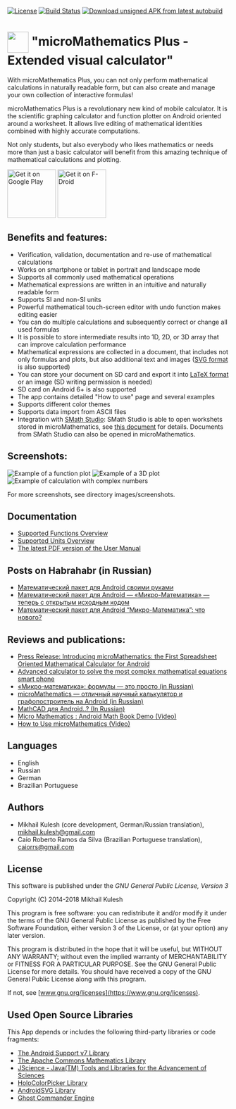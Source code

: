 [![License](https://img.shields.io/badge/license-GNU_GPLv3-orange.svg)](https://github.com/mkulesh/microMathematics/blob/master/LICENSE) [![Build Status](https://travis-ci.org/mkulesh/microMathematics.svg?branch=master)](https://travis-ci.org/mkulesh/microMathematics) [![Download unsigned APK from latest autobuild](https://img.shields.io/badge/APK-autobuild-blue.svg)](https://github.com/mkulesh/microMathematics/raw/autobuild/autobuild/microMathematics-v2.17.0.apk)

# <img src="https://github.com/mkulesh/microMathematics/blob/master/images/icon.png" align="center" height="48" width="48"> "microMathematics Plus - Extended visual calculator"

With microMathematics Plus, you can not only perform mathematical calculations in naturally readable form, but can also create and manage your own collection of interactive formulas!

microMathematics Plus is a revolutionary new kind of mobile calculator. It is the scientific graphing calculator and function plotter on Android oriented around a worksheet. It allows live editing of mathematical identities combined with highly accurate computations.

Not only students, but also everybody who likes mathematics or needs more than just a basic calculator will benefit from this amazing technique of mathematical calculations and plotting.

[<img src="https://play.google.com/intl/en_us/badges/images/generic/en_badge_web_generic.png"
      alt="Get it on Google Play" height="110">](https://play.google.com/store/apps/details?id=com.mkulesh.micromath.plus)
[<img src="https://gitlab.com/fdroid/artwork/raw/master/badge/get-it-on.png"
      alt="Get it on F-Droid" height="110">](https://f-droid.org/packages/com.mkulesh.micromath.plus)

## Benefits and features:

* Verification, validation, documentation and re-use of mathematical calculations
* Works on smartphone or tablet in portrait and landscape mode
* Supports all commonly used mathematical operations
* Mathematical expressions are written in an intuitive and naturally readable form
* Supports SI and non-SI units
* Powerful mathematical touch-screen editor with undo function makes editing easier
* You can do multiple calculations and subsequently correct or change all used formulas
* It is possible to store intermediate results into 1D, 2D, or 3D array that can improve calculation performance
* Mathematical expressions are collected in a document, that includes not only formulas and plots, but also additional text and images ([SVG format](https://en.wikipedia.org/wiki/Scalable_Vector_Graphics) is also supported)
* You can store your document on SD card and export it into [LaTeX format](https://www.latex-project.org/) or an image (SD writing permission is needed)
* SD card on Android 6+ is also supported
* The app contains detailed "How to use" page and several examples
* Supports different color themes
* Supports data import from ASCII files
* Integration with [SMath Studio](https://en.smath.info): SMath Studio is able to open workshets stored in microMathematics, see [this document](https://github.com/mkulesh/microMathematics/wiki/Integration-with-SMath-Studio) for details. Documents from SMath Studio can also be opened in microMathematics.

## Screenshots:

![Example of a function plot](https://github.com/mkulesh/microMathematics/blob/master/images/screenshots/rayleigh_wave.png)
![Example of a 3D plot](https://github.com/mkulesh/microMathematics/blob/master/images/screenshots/valentine.png)
![Example of calculation with complex numbers](https://github.com/mkulesh/microMathematics/blob/master/images/screenshots/fourie_transform.png)

For more screenshots, see directory images/screenshots.

## Documentation
* [Supported Functions Overview](http://htmlpreview.github.io/?https://github.com/mkulesh/microMathematics/blob/master/doc/html/functions_overview.html)
* [Supported Units Overview](http://htmlpreview.github.io/?https://github.com/mkulesh/microMathematics/blob/master/doc/html/units_overview.html)
* [The latest PDF version of the User Manual](https://docs.google.com/viewer?url=https://github.com/mkulesh/microMathematics/raw/supplement/doc/microMathematics-v2.17.0.pdf)

## Posts on Habrahabr (in Russian)

* [Математический пакет для Android своими руками](https://habrahabr.ru/post/250727/)
* [Математический пакет для Android — «Микро-Математика» — теперь с открытым исходным кодом](https://habrahabr.ru/post/334670/)
* [Математический пакет для Android “Микро-Математика”: что нового?](https://habrahabr.ru/post/350286/)

## Reviews and publications:

* [Press Release: Introducing microMathematics: the First Spreadsheet Oriented Mathematical Calculator for Android](http://www.androidappsreview.com/2014/09/29/micro-mathematics-press-release/)
* [Advanced calculator to solve the most complex mathematical equations smart phone](http://mn1professional.blogspot.de/2015/12/advanced-calculator-to-solve-most.html)
* [«Микро-математика»: формулы — это просто (in Russian)](http://4pda.ru/2015/09/01/241701/)
* [microMathematics — отличный научный калькулятор и графопостроитель на Android (in Russian)](https://lifehacker.ru/2015/10/21/micro-mathematics/)
* [MathCAD для Android..? (In Russian)](http://svchushki.blogspot.de/2017/04/mathcad-android.html)
* [Micro Mathematics : Android Math Book Demo (Video)](https://www.youtube.com/watch?v=eUzF1gXd6rc&feature=player_embedded)
* [How to Use microMathematics (Video)](https://utopian.io/utopian-io/@azwarrangkuti/how-to-use-micromathematics-android-app)

## Languages

* English
* Russian
* German
* Brazilian Portuguese

## Authors

* Mikhail Kulesh (core development, German/Russian translation), mikhail.kulesh@gmail.com
* Caio Roberto Ramos da Silva (Brazilian Portuguese translation), caiorrs@gmail.com

## License

This software is published under the *GNU General Public License, Version 3*

Copyright (C) 2014-2018 Mikhail Kulesh

This program is free software: you can redistribute it and/or modify it under the terms of the GNU General Public License as published by the Free Software Foundation, either version 3 of the License, or (at your option) any later version.

This program is distributed in the hope that it will be useful, but WITHOUT ANY WARRANTY; without even the implied warranty of MERCHANTABILITY or FITNESS FOR A PARTICULAR PURPOSE.  See the GNU General Public License for more details. You should have received a copy of the GNU General Public License along with this program.

If not, see [www.gnu.org/licenses](https://www.gnu.org/licenses).

## Used Open Source Libraries

This App depends or includes the following third-party libraries or code fragments:
* [The Android Support v7 Library](https://developer.android.com/topic/libraries/support-library/packages.html)
* [The Apache Commons Mathematics Library](https://commons.apache.org/proper/commons-math)
* [JScience - Java(TM) Tools and Libraries for the Advancement of Sciences](http://jscience.org)
* [HoloColorPicker Library](https://github.com/LarsWerkman/HoloColorPicker)
* [AndroidSVG Library](https://github.com/BigBadaboom/androidsvg)
* [Ghost Commander Engine](https://sourceforge.net/projects/ghostcommander)
